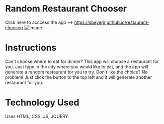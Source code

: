 # Random Restaurant Chooser
Click here to acccess the app --> https://sbeyerjr.github.io/restaurant-chooser/
![image](http://stevenbeyerjr.com/img/newss.png)
# Instructions
Can't choose where to eat for dinner? This app will choose a restaurant for you.
Just type in the city where you would like to eat, and the app will generate a random restaurant for you to try.
Don't like the choice? No problem! Just click the button to the top left and it will generate another restaurant for you.
# Technology Used
Uses HTML, CSS, JS, JQUERY 

